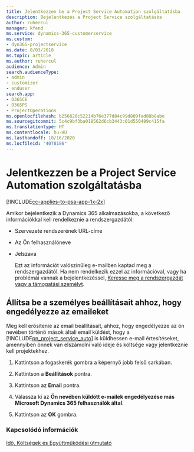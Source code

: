 ```yaml
---
title: Jelentkezzen be a Project Service Automation szolgáltatásba
description: Bejelentkezés a Project Service szolgáltatásba
author: ruhercul
manager: kfend
ms.service: dynamics-365-customerservice
ms.custom:
- dyn365-projectservice
ms.date: 8/03/2018
ms.topic: article
ms.author: ruhercul
audience: Admin
search.audienceType:
- admin
- customizer
- enduser
search.app:
- D365CE
- D365PS
- ProjectOperations
ms.openlocfilehash: b256820c52214b76e377d84c99d809fad88b8abe
ms.sourcegitcommit: 5c4c9bf3ba018562d6cb3443c01d550489c415fa
ms.translationtype: HT
ms.contentlocale: hu-HU
ms.lasthandoff: 10/16/2020
ms.locfileid: "4078186"
---
```

# <a name="sign-in-to-project-service-automation"></a>Jelentkezzen be a Project Service Automation szolgáltatásba

[!INCLUDE[cc-applies-to-psa-app-1x-2x](../includes/cc-applies-to-psa-app-1x-2x.md)]

Amikor bejelentkezik a Dynamics 365 alkalmazásokba, a következő információkkal kell rendelkeznie a rendszergazdától:  
  
- Szervezete rendszerének URL-címe  
  
- Az Ön felhasználóneve  
  
- Jelszava  
  
  Ezt az információt valószínűleg e-mailben kaptad meg a rendszergazdától. Ha nem rendelkezik ezzel az információval, vagy ha problémái vannak a bejelentkezéssel, [Keresse meg a rendszergazdát vagy a támogatási személyt](https://docs.microsoft.com/dynamics365/customerengagement/on-premises/basics/find-administrator-support).  
  
## <a name="set-your-personal-options-to-allow-email"></a>Állítsa be a személyes beállításait ahhoz, hogy engedélyezze az emaileket  
 Meg kell erősítenie az email beállításait, ahhoz, hogy engedélyezze az ön nevében történő mások általi email küldést, hogy a [!INCLUDE[pn_project_service_auto](../includes/pn-project-service-auto.md)] is küldhessen e-mail értesítéseket, amennyiben önnek van elszámolni való ideje és költsége vagy jelentkeznie kell projektekhez.  
  
1.  Kattintson a fogaskerék gombra a képernyő jobb felső sarkában.  
  
2.  Kattintson a **Beállítások** pontra.  
  
3.  Kattintson az **Email** pontra.  
  
4.  Válassza ki az **Ön nevében küldött e-mailek engedélyezése más Microsoft Dynamics 365 felhasználók által**.  
  
5.  Kattintson az **OK** gombra.  
  
### <a name="see-also"></a>Kapcsolódó információk  
 [Idő, Költségek és Együttműködési útmutató](../psa/time-expense-collaboration-guide.md)
